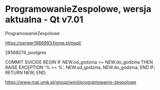 # ProgramowanieZespolowe, wersja aktualna - Qt v7.01

ProgramowanieZespolowe



https://serwer1866993.home.pl/psql/

28568274_postgres

COMMIT SUICIDE
BEGIN
    IF NEW.od_godzina >= NEW.do_godzina THEN
    RAISE EXCEPTION '% >= %', NEW.od_godzina, NEW.do_godzina;
    END IF;
    RETURN NEW;
END;


https://www.mat.umk.pl/group/wmii/programowanie-zespolowe
